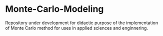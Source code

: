 # Monte-Carlo-Modeling

Repository under development for didactic purpose of the implementation of Monte Carlo method for uses in applied sciences and enginnering. 
